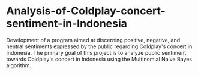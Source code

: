 # Analysis-of-Coldplay-concert-sentiment-in-Indonesia
Development of a program aimed at discerning positive, negative, and neutral sentiments expressed by the public regarding Coldplay's concert in Indonesia. The primary goal of this project is to analyze public sentiment towards Coldplay's concert in Indonesia using the Multinomial Naive Bayes algorithm.
